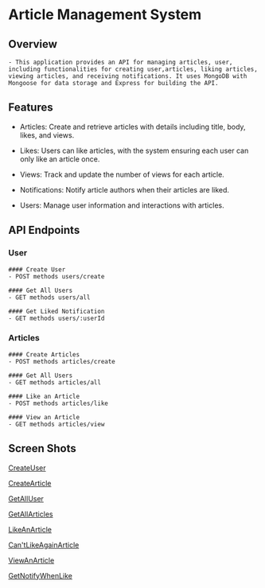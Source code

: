 # Article Management System

## Overview

    - This application provides an API for managing articles, user, including functionalities for creating user,articles, liking articles, viewing articles, and receiving notifications. It uses MongoDB with Mongoose for data storage and Express for building the API.

## Features

- Articles: Create and retrieve articles with details including title, body, likes, and views.

- Likes: Users can like articles, with the system ensuring each user can only like an article once.

- Views: Track and update the number of views for each article.

- Notifications: Notify article authors when their articles are liked.

- Users: Manage user information and interactions with articles.

## API Endpoints

### User

    #### Create User
    - POST methods users/create

    #### Get All Users
    - GET methods users/all

    #### Get Liked Notification
    - GET methods users/:userId

### Articles

    #### Create Articles
    - POST methods articles/create

    #### Get All Users
    - GET methods articles/all

    #### Like an Article
    - POST methods articles/like

    #### View an Article
    - GET methods articles/view

## Screen Shots

[CreateUser]("./screenshots/createuser.png)

[CreateArticle]("./screenshots/createarticle.png)

[GetAllUser]("./screenshots/getallusers.png)

[GetAllArticles]("./screenshots/getallarticles.png)

[LikeAnArticle]("./screenshots/likeanarticle.png)

[Can'tLikeAgainArticle]("./screenshots/cantlikeonceliked.png)

[ViewAnArticle]("./screenshots/viewarticlescanviewmultipletime.png")

[GetNotifyWhenLike]("./screenshots/getnotificationafterlike.png")
